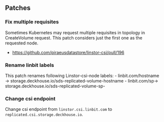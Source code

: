 ## Patches

### Fix multiple requisites

Sometimes Kubernetes may request multiple requisites in topology in CreateVolume request.
This patch considers just the first one as the requested node.

- https://github.com/piraeusdatastore/linstor-csi/pull/196


### Rename linbit labels

This patch renames following Linstor-csi-node labels:
    - linbit.com/hostname -> storage.deckhouse.io/sds-replicated-volume-hostname
    - linbit.com/sp-> storage.deckhouse.io/sds-replicated-volume-sp-


 ### Change csi endpoint

 Change csi endpoint from `linstor.csi.linbit.com` to `replicated.csi.storage.deckhouse.io`.
